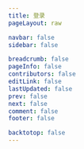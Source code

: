 ```yaml
---
title: 登录
pageLayout: raw

navbar: false
sidebar: false

breadcrumb: false
pageInfo: false
contributors: false
editLink: false
lastUpdated: false
prev: false
next: false
comment: false
footer: false

backtotop: false
---
```


<style>
/* 修复登录页面居中问题 */
main {
  display: flex;
  justify-content: center;
  align-items: flex-start;
  min-height: calc(100vh - 200px);
  padding: 50px 0 !important;
}
</style>

<ClientOnly>
  <Login />
</ClientOnly>